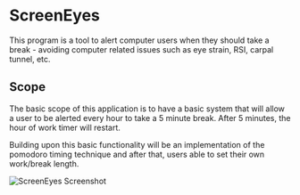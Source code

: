 # ScreenEyes

This program is a tool to alert computer users when they should take a break - avoiding computer related issues such as eye strain, RSI, carpal tunnel, etc.

## Scope
The basic scope of this application is to have a basic system that will allow a user to be alerted every hour to take a 5 minute break. After 5 minutes, the hour of work timer will restart.

Building upon this basic functionality will be an implementation of the pomodoro timing technique and after that, users able to set their own work/break length.

![ScreenEyes Screenshot](https://i.imgur.com/pWyVqxl.png)
